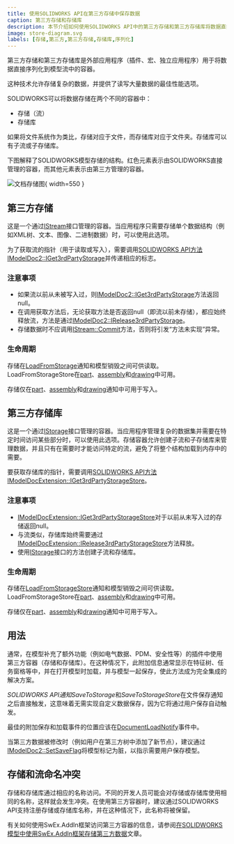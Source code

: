 ```yaml
---
title: 使用SOLIDWORKS API在第三方存储中保存数据
caption: 第三方存储和存储库
description: 本节介绍如何使用SOLIDWORKS API中的第三方存储和第三方存储库将数据直接序列化和反序列化到模型流中
image: store-diagram.svg
labels: [存储,第三方,第三方存储,存储库,序列化]
---
```

第三方存储和第三方存储库是外部应用程序（插件、宏、独立应用程序）用于将数据直接序列化到模型流中的容器。

这种技术允许存储复杂的数据，并提供了读写大量数据的最佳性能选项。

SOLIDWORKS可以将数据存储在两个不同的容器中：

* 存储（流）
* 存储库

如果将文件系统作为类比，存储对应于文件，而存储库对应于文件夹。存储库可以有子流或子存储库。

下图解释了SOLIDWORKS模型存储的结构。红色元素表示由SOLIDWORKS直接管理的容器，而其他元素表示由第三方管理的容器。

![文档存储图](store-diagram.svg){ width=550 }

## 第三方存储

这是一个通过[IStream](https://docs.microsoft.com/en-us/windows/desktop/api/objidl/nn-objidl-istream)接口管理的容器。当应用程序只需要存储单个数据结构（例如XML树、文本、图像、二进制数据）时，可以使用此选项。

为了获取流的指针（用于读取或写入），需要调用[SOLIDWORKS API方法IModelDoc2::IGet3rdPartyStorage](https://help.solidworks.com/2015/english/api/sldworksapi/SOLIDWORKS.Interop.sldworks~SOLIDWORKS.Interop.sldworks.IModelDoc2~IGet3rdPartyStorage.html)并传递相应的标志。

### 注意事项

* 如果流以前从未被写入过，则[IModelDoc2::IGet3rdPartyStorage](https://help.solidworks.com/2015/english/api/sldworksapi/SOLIDWORKS.Interop.sldworks~SOLIDWORKS.Interop.sldworks.IModelDoc2~IGet3rdPartyStorage.html)方法返回null。
* 在调用获取方法后，无论获取方法是否返回null（即流以前未存储），都应始终释放流，方法是通过[IModelDoc2::IRelease3rdPartyStorage](https://help.solidworks.com/2015/english/api/sldworksapi/SOLIDWORKS.Interop.sldworks~SOLIDWORKS.Interop.sldworks.IModelDoc2~IRelease3rdPartyStorage.html)。
* 存储数据时不应调用[IStream::Commit](https://docs.microsoft.com/en-us/windows/desktop/api/objidl/nf-objidl-istream-commit)方法，否则将引发“方法未实现”异常。

### 生命周期

存储在[LoadFromStorage](https://help.solidworks.com/2015/english/api/sldworksapi/solidworks.interop.sldworks~solidworks.interop.sldworks.dpartdocevents_loadfromstoragenotifyeventhandler.html)通知和模型销毁之间可供读取。LoadFromStorageStore在[part](https://help.solidworks.com/2015/english/api/sldworksapi/solidworks.interop.sldworks~solidworks.interop.sldworks.dpartdocevents_loadfromstoragenotifyeventhandler.html)、[assembly](https://help.solidworks.com/2015/english/api/sldworksapi/solidworks.interop.sldworks~solidworks.interop.sldworks.dassemblydocevents_loadfromstoragenotifyeventhandler.html)和[drawing](https://help.solidworks.com/2015/english/api/sldworksapi/solidworks.interop.sldworks~solidworks.interop.sldworks.ddrawingdocevents_loadfromstoragenotifyeventhandler.html)中可用。

存储仅在[part](https://help.solidworks.com/2015/english/api/sldworksapi/solidworks.interop.sldworks~solidworks.interop.sldworks.dpartdocevents_savetostoragenotifyeventhandler.html)、[assembly](https://help.solidworks.com/2015/english/api/sldworksapi/solidworks.interop.sldworks~solidworks.interop.sldworks.dassemblydocevents_savetostoragenotifyeventhandler.html)和[drawing](https://help.solidworks.com/2015/english/api/sldworksapi/solidworks.interop.sldworks~solidworks.interop.sldworks.ddrawingdocevents_savetostoragenotifyeventhandler.html)通知中可用于写入。

## 第三方存储库

这是一个通过[IStorage](https://docs.microsoft.com/en-us/windows/desktop/api/objidl/nn-objidl-istorage)接口管理的容器。当应用程序管理复杂的数据集并需要在特定时间访问某些部分时，可以使用此选项。存储容器允许创建子流和子存储库来管理数据，并且只有在需要时才能访问特定的流，避免了将整个结构加载到内存中的需要。

要获取存储库的指针，需要调用[SOLIDWORKS API方法IModelDocExtension::IGet3rdPartyStorageStore](https://help.solidworks.com/2015/english/api/sldworksapi/SolidWorks.Interop.sldworks~SolidWorks.Interop.sldworks.IModelDocExtension~IGet3rdPartyStorageStore.html)。

### 注意事项

* [IModelDocExtension::IGet3rdPartyStorageStore](https://help.solidworks.com/2015/english/api/sldworksapi/SolidWorks.Interop.sldworks~SolidWorks.Interop.sldworks.IModelDocExtension~IGet3rdPartyStorageStore.html)对于以前从未写入过的存储返回null。
* 与流类似，存储库始终需要通过[IModelDocExtension::IRelease3rdPartyStorageStore](https://help.solidworks.com/2015/english/api/sldworksapi/SolidWorks.Interop.sldworks~SolidWorks.Interop.sldworks.IModelDocExtension~IRelease3rdPartyStorageStore.html)方法释放。
* 使用[IStorage](https://docs.microsoft.com/en-us/windows/desktop/api/objidl/nn-objidl-istorage)接口的方法创建子流和存储库。

### 生命周期

存储在[LoadFromStorageStore](https://help.solidworks.com/2015/english/api/sldworksapi/solidworks.interop.sldworks~solidworks.interop.sldworks.dpartdocevents_loadfromstoragestorenotifyeventhandler.html)通知和模型销毁之间可供读取。LoadFromStorageStore在[part](https://help.solidworks.com/2015/english/api/sldworksapi/solidworks.interop.sldworks~solidworks.interop.sldworks.dpartdocevents_loadfromstoragestorenotifyeventhandler.html)、[assembly](https://help.solidworks.com/2015/english/api/sldworksapi/solidworks.interop.sldworks~solidworks.interop.sldworks.dassemblydocevents_loadfromstoragestorenotifyeventhandler.html)和[drawing](https://help.solidworks.com/2015/english/api/sldworksapi/solidworks.interop.sldworks~solidworks.interop.sldworks.ddrawingdocevents_loadfromstoragestorenotifyeventhandler.html)中可用。

存储仅在[part](https://help.solidworks.com/2015/english/api/sldworksapi/solidworks.interop.sldworks~solidworks.interop.sldworks.dpartdocevents_savetostoragestorenotifyeventhandler.html)、[assembly](https://help.solidworks.com/2015/english/api/sldworksapi/solidworks.interop.sldworks~solidworks.interop.sldworks.dassemblydocevents_savetostoragestorenotifyeventhandler.html)和[drawing](https://help.solidworks.com/2015/english/api/sldworksapi/solidworks.interop.sldworks~solidworks.interop.sldworks.ddrawingdocevents_savetostoragestorenotifyeventhandler.html)通知中可用于写入。

## 用法

通常，在模型补充了额外功能（例如电气数据、PDM、安全性等）的插件中使用第三方容器（存储和存储库）。在这种情况下，此附加信息通常显示在特征树、任务窗格等中，并在打开模型时加载，并与模型一起保存，使此方法成为完全集成的解决方案。

*SOLIDWORKS API通知SaveToStorage*和*SaveToStorageStore*在文件保存通知之后直接触发，这意味着无需实现自定义数据保存，因为它将通过用户保存自动触发。

最佳的附加保存和加载事件的位置应该在[DocumentLoadNotify](https://help.solidworks.com/2015/english/api/sldworksapi/solidworks.interop.sldworks~solidworks.interop.sldworks.dsldworksevents_documentloadnotify2eventhandler.html)事件中。

当第三方数据被修改时（例如用户在第三方树中添加了新节点），建议通过[IModelDoc2::SetSaveFlag](https://help.solidworks.com/2015/english/api/sldworksapi/SOLIDWORKS.Interop.sldworks~SOLIDWORKS.Interop.sldworks.IModelDoc2~SetSaveFlag.html)将模型标记为脏，以指示需要用户保存模型。

## 存储和流命名冲突

存储和存储库通过相应的名称访问。不同的开发人员可能会对存储或存储库使用相同的名称，这样就会发生冲突。在使用第三方容器时，建议通过SOLIDWORKS API支持注册存储或存储库名称，并在这种情况下，此名称将被保留。

有关如何使用SwEx.AddIn框架访问第三方容器的信息，请参阅[在SOLIDWORKS模型中使用SwEx.AddIn框架存储第三方数据](/labs/solidworks/swex/add-in/third-party-data-storage/)文章。